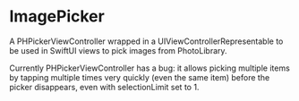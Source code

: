 # ImagePicker

A PHPickerViewController wrapped in a UIViewControllerRepresentable to be used in SwiftUI views to pick images from PhotoLibrary.

Currently PHPickerViewController has a bug: it allows picking multiple items by tapping multiple times very quickly (even the same item) before the picker disappears, even with selectionLimit set to 1.
